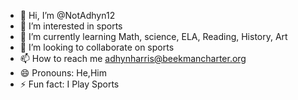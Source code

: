 - 👋 Hi, I’m @NotAdhyn12
- 👀 I’m interested in sports
- 🌱 I’m currently learning Math, science, ELA, Reading, History, Art
- 💞️ I’m looking to collaborate on sports
- 📫 How to reach me adhynharris@beekmancharter.org
- 😄 Pronouns: He,Him
- ⚡ Fun fact: I Play Sports

<!---
NotAdhyn12/NotAdhyn12 is a ✨ special ✨ repository because its `README.md` (this file) appears on your GitHub profile.
You can click the Preview link to take a look at your changes.
--->
